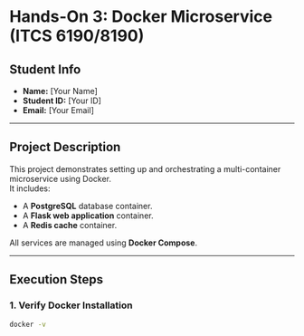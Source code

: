 # Hands-On 3: Docker Microservice (ITCS 6190/8190)

## Student Info
- **Name:** [Your Name]  
- **Student ID:** [Your ID]  
- **Email:** [Your Email]  

---

## Project Description
This project demonstrates setting up and orchestrating a multi-container microservice using Docker.  
It includes:
- A **PostgreSQL** database container.
- A **Flask web application** container.
- A **Redis cache** container.

All services are managed using **Docker Compose**.

---

## Execution Steps

### 1. Verify Docker Installation
```bash
docker -v

